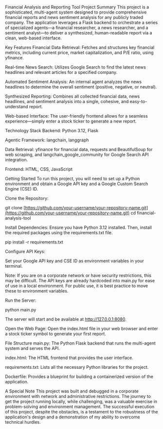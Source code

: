 Financial Analysis and Reporting Tool
Project Summary
This project is a sophisticated, multi-agent system designed to provide comprehensive financial reports and news sentiment analysis for any publicly traded company. The application leverages a Flask backend to orchestrate a series of specialized agents—a financial researcher, a news researcher, and a sentiment analyst—to deliver a synthesized, human-readable report via a clean, web-based interface.

Key Features
Financial Data Retrieval: Fetches and structures key financial metrics, including current price, market capitalization, and P/E ratio, using yfinance.

Real-time News Search: Utilizes Google Search to find the latest news headlines and relevant articles for a specified company.

Automated Sentiment Analysis: An internal agent analyzes the news headlines to determine the overall sentiment (positive, negative, or neutral).

Synthesized Reporting: Combines all collected financial data, news headlines, and sentiment analysis into a single, cohesive, and easy-to-understand report.

Web-based Interface: The user-friendly frontend allows for a seamless experience—simply enter a stock ticker to generate a new report.

Technology Stack
Backend: Python 3.12, Flask

Agentic Framework: langchain, langgraph

Data Retrieval: yfinance for financial data, requests and BeautifulSoup for web scraping, and langchain_google_community for Google Search API integration.

Frontend: HTML, CSS, JavaScript

Getting Started
To run this project, you will need to set up a Python environment and obtain a Google API key and a Google Custom Search Engine (CSE) ID.

Clone the Repository:

git clone [https://github.com/your-username/your-repository-name.git](https://github.com/your-username/your-repository-name.git)
cd financial-analysis-tool

Install Dependencies: Ensure you have Python 3.12 installed. Then, install the required packages using the requirements.txt file.

pip install -r requirements.txt

Configure API Keys:

Set your Google API key and CSE ID as environment variables in your terminal.

Note: If you are on a corporate network or have security restrictions, this may be difficult. The API keys are already hardcoded into main.py for ease of use in a local environment. For public use, it is best practice to move these to environment variables.

Run the Server:

python main.py

The server will start and be available at http://127.0.0.1:8080.

Open the Web Page:
Open the index.html file in your web browser and enter a stock ticker symbol to generate your first report.

File Structure
main.py: The Python Flask backend that runs the multi-agent system and serves the API.

index.html: The HTML frontend that provides the user interface.

requirements.txt: Lists all the necessary Python libraries for the project.

Dockerfile: Provides a blueprint for building a containerized version of the application.

A Special Note
This project was built and debugged in a corporate environment with network and administrative restrictions. The journey to get the project running locally, while challenging, was a valuable exercise in problem-solving and environment management. The successful execution of this project, despite the obstacles, is a testament to the robustness of the application's design and a demonstration of my ability to overcome technical hurdles.
